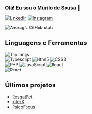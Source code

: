 ### Olá! Eu sou o Murilo de Sousa 👋

[![LinkedIn](https://img.shields.io/badge/LinkedIn-0077B5?style=for-the-badge&logo=linkedin&logoColor=white)](https://www.linkedin.com/in/murilo-de-sousa-361287332/)
[![Instagram](https://img.shields.io/badge/Instagram-E4405F?style=for-the-badge&logo=instagram&logoColor=white)](https://www.instagram.com/mur.ilosousa/)

![Anurag's GitHub stats](https://github-readme-stats.vercel.app/api?username=murilo966&show_icons=true&theme=transparent)

## Linguagens e Ferramentas
![Top langs](https://github-readme-stats.vercel.app/api/top-langs/?username=murilo966&layout=compact)<br/>
![Typescript](https://img.shields.io/badge/TypeScript-007ACC?style=for-the-badge&logo=typescript&logoColor=white)
![Html5](https://img.shields.io/badge/HTML5-E34F26?style=for-the-badge&logo=html5&logoColor=white)
![CSS3](https://img.shields.io/badge/CSS3-1572B6?style=for-the-badge&logo=css3&logoColor=white)<br/>
![PHP](https://img.shields.io/badge/PHP-777BB4?style=for-the-badge&logo=php&logoColor=white)
![JavaScript](https://img.shields.io/badge/JavaScript-F7DF1E?style=for-the-badge&logo=javascript&logoColor=black)
![React](https://img.shields.io/badge/React-20232A?style=for-the-badge&logo=react&logoColor=61DAFB)<br/>
![React](https://img.shields.io/badge/MySQL-00000F?style=for-the-badge&logo=mysql&logoColor=white)

## Últimos projetos
- [ResgatPet](https://github.com/murilo966/ResgatPet?tab=readme-ov-file)
- [InterX](https://github.com/clerisonbueno/senacapp)
- [PsicoFocus](https://github.com/murilo966/PsicoFocus)
